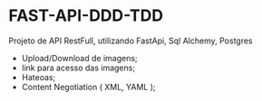 # FAST-API-DDD-TDD

Projeto de API RestFull, utilizando FastApi, Sql Alchemy, Postgres 

- Upload/Download de imagens;
- link para acesso das imagens;
- Hateoas;
- Content Negotiation ( XML, YAML );